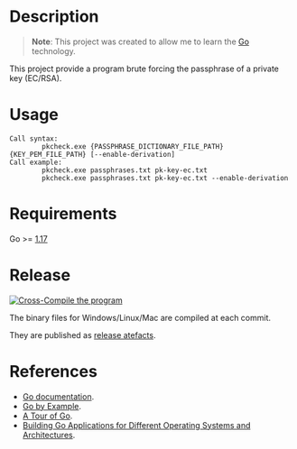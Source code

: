 # Description

> **Note**: This project was created to allow me to learn the [Go](https://golang.org) technology.

This project provide a program brute forcing the passphrase of a private key (EC/RSA).

# Usage

```text
Call syntax:
        pkcheck.exe {PASSPHRASE_DICTIONARY_FILE_PATH} {KEY_PEM_FILE_PATH} [--enable-derivation]
Call example:
        pkcheck.exe passphrases.txt pk-key-ec.txt
        pkcheck.exe passphrases.txt pk-key-ec.txt --enable-derivation
```

# Requirements

Go >= [1.17](https://golang.org/dl/)

# Release

[![Cross-Compile the program](https://github.com/righettod/pkcheck/actions/workflows/compile.yml/badge.svg?branch=main)](https://github.com/righettod/pkcheck/actions/workflows/compile.yml)

The binary files for Windows/Linux/Mac are compiled at each commit.

They are published as [release atefacts](https://github.com/righettod/pkcheck/releases/tag/latest).

# References

* [Go documentation](https://golang.org/doc/).
* [Go by Example](https://gobyexample.com/).
* [A Tour of Go](https://tour.golang.org/welcome/1).
* [Building Go Applications for Different Operating Systems and Architectures](https://www.digitalocean.com/community/tutorials/building-go-applications-for-different-operating-systems-and-architectures).
